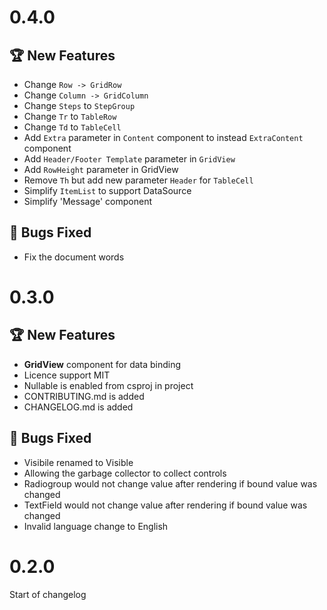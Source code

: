 # 0.4.0
## :trophy: New Features
* Change `Row -> GridRow`
* Change `Column -> GridColumn`
* Change `Steps` to `StepGroup`
* Change `Tr` to `TableRow`
* Change `Td` to `TableCell`
* Add `Extra` parameter in `Content` component to instead `ExtraContent` component
* Add `Header/Footer Template` parameter in `GridView`
* Add `RowHeight` parameter in GridView
* Remove `Th` but add new parameter `Header` for `TableCell`
* Simplify `ItemList` to support DataSource
* Simplify 'Message' component
## :pill: Bugs Fixed
* Fix the document words

# 0.3.0

## :trophy: New Features
* **GridView** component for data binding
* Licence support MIT
* Nullable is enabled from csproj in project
* CONTRIBUTING.md is added
* CHANGELOG.md is added

## :pill: Bugs Fixed
* Visibile renamed to Visible
* Allowing the garbage collector to collect controls
* Radiogroup would not change value after rendering if bound value was changed
* TextField would not change value after rendering if bound value was changed
* Invalid language change to English

# 0.2.0

Start of changelog